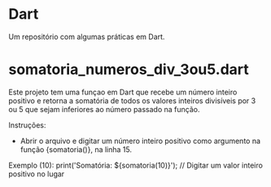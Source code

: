 # Dart
Um repositório com algumas práticas em Dart.

# somatoria_numeros_div_3ou5.dart
Este projeto tem uma funçao em Dart que recebe um número inteiro positivo e retorna a somatória
de todos os valores inteiros divisíveis por 3 ou 5 que sejam inferiores ao número passado na função.

Instruções:

- Abrir o arquivo e digitar um número inteiro positivo como argumento na função {somatoria()}, na linha 15.

Exemplo (10):
print('Somatória: ${somatoria(10)}'); // Digitar um valor inteiro positivo no lugar
